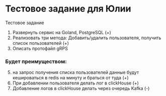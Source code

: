 # Тестовое задание для Юлии
Тестовое задание 
1. Развернуть сервис на Goland, PostgreSQL (+)
2. Реализовать три метода: Добавить/удалить пользователя, получить список пользователей (+)
3. Описать протофайл gRPS
### Будет преимуществом:
5. на запрос получения списка пользователей данные будут кешироваться в redis на минуту и браться от туда (+)
6. При добавлении пользователя делать лог в clickHouse (+)
7. Добавление логов в clickHouse делать через очередь Kafka (-)
